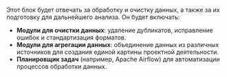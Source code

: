 Этот блок будет отвечать за обработку и очистку данных, а также за их подготовку для дальнейшего анализа. Он будет включать:

- **Модули для очистки данных**: удаление дубликатов, исправление ошибок и стандартизация форматов.
- **Модули для агрегации данных**: объединение данных из различных источников для создания единой картины проектной деятельности.
- **Планировщик задач** (например, Apache Airflow) для автоматизации процессов обработки данных.